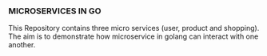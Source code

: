 ### MICROSERVICES IN GO

This Repository contains three micro services (user, product and shopping). 
The aim is to demonstrate how microservice in golang can interact with one another. 